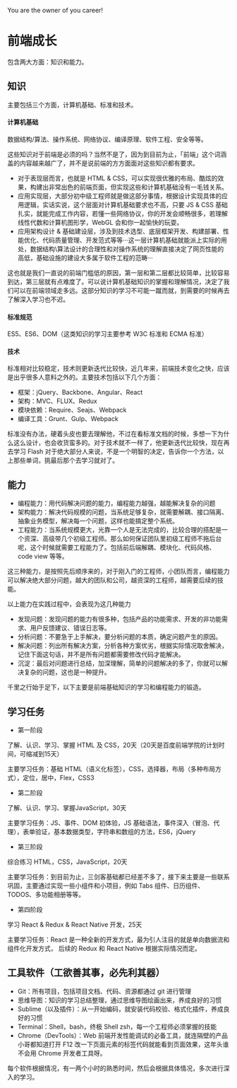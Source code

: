 
You are the owner of you career!

# 前端成长
包含两大方面：知识和能力。

## 知识
主要包括三个方面，计算机基础、标准和技术。

#### 计算机基础
数据结构/算法、操作系统、网络协议、编译原理、软件工程、安全等等。

这些知识对于前端是必须的吗？当然不是了，因为到目前为止，「前端」这个词涵盖的内容越来越广了，并不是说前端的方方面面对这些知识都有要求。

- 对于表现层而言，也就是 HTML & CSS，可以实现很优雅的布局、酷炫的效果，构建出非常出色的前端页面，但实现这些和计算机基础没有一毛钱关系。
- 应用实现层，大部分初中级工程师就是做这部分事情，根据设计实现具体的应用逻辑，实话实说，这个层面对计算机基础要求也不高，只要 JS & CSS 基础扎实，就能完成工作内容，若懂一些网络协议，你的开发会顺畅很多，若理解线性代数和计算机图形学，WebGL 会和你一起愉快的玩耍。
- 应用架构设计 & 基础建设层，涉及到技术选型、底层框架开发、构建部署、性能优化、代码质量管理、开发范式等等···这一层计算机基础就能派上实际的用处，数据结构\算法设计的合理性和对操作系统的理解直接决定了网页性能的高低，基础设施的建设大多属于软件工程的范畴···

这也就是我们一直说的前端门槛低的原因，第一层和第二层都比较简单，比较容易到达，第三层就有点难度了。可以说计算机基础知识的掌握和理解情况，决定了我们可以在前端领域走多远。这部分知识的学习不可能一蹴而就，到需要的时候再去了解深入学习也不迟。

#### 标准规范
ES5、ES6、DOM（这类知识的学习主要参考 W3C 标准和 ECMA 标准）

#### 技术
标准相对比较稳定，技术则更新迭代比较快，近几年来，前端技术变化之快，应该是出乎很多人意料之外的。主要技术包括以下几个方面：

- 框架：jQuery、Backbone、Angular、React
- 架构：MVC、FLUX、Redux
- 模块依赖：Require、Seajs、Webpack
- 编译工具：Grunt、Gulp、Webpack

标准没有办法，硬着头皮也要去理解他，不过在看标准文档的时候，多想一下为什么这么设计，也会收货蛮多的。对于技术就不一样了，他更新迭代比较快，现在再去学习 Flash 对于绝大部分人来说，不是一个明智的决定，告诉你一个方法，以上那些单词，挑最后那个去学习就对了。

## 能力

- 编程能力：用代码解决问题的能力，编程能力越强，越能解决复杂的问题
- 架构能力：解决代码规模的问题，当系统足够复杂，就需要解耦、接口隔离、抽象业务模型，解决每一个问题，这样也能搞定整个系统。
- 工程能力：当系统规模更大，光靠一个人是无法完成的，比较合理的搭配是一个资深、高级带几个初级工程师。那么如何保证团队里初级工程师不拖后台呢，这个时候就需要工程能力了。包括前后端解耦、模块化、代码风格、code view 等等。

这三种能力，是按照先后顺序来的，对于刚入门的工程师，小团队而言，编程能力可以解决绝大部分问题，越大的团队和公司，越资深的工程师，越需要后续的技能。

以上能力在实践过程中，会表现为这几种能力

- 发现问题：发现问题的能力有很多种，包括产品的功能需求、开发的非功能需求、用户反馈建议、错误日志等。
- 分析问题：不要急于上手解决，要分析问题的本质，确定问题产生的原因。
- 解决问题：列出所有解决方案，分析各种方案优劣，根据实际情况取舍解决，记住下面这句话，并不是所有问题都需要修改代码才能解决。
- 沉淀：最后对问题进行总结，加深理解，简单的问题解决的多了，你就可以解决复杂的问题，这也是一种提升。

千里之行始于足下，以下主要是前端基础知识的学习和编程能力的锻造。

## 学习任务

- 第一阶段

了解、认识、学习、掌握 HTML 及 CSS，20天（20天是百度前端学院的计划时间，可缩减到15天）

主要学习任务：基础 HTML（语义化标签），CSS，选择器，布局（多种布局方式），定位，居中，Flex，CSS3
- 第二阶段

了解、认识、学习、掌握JavaScript，30天

主要学习任务：JS、事件、DOM 初体验，JS 基础语法，事件深入（冒泡、代理），表单验证，基本数据类型，字符串和数组的方法，ES6，jQuery
- 第三阶段

综合练习 HTML，CSS，JavaScript，20天

主要学习任务：到目前为止，三剑客基础都已经差不多了，接下来主要是一些联系巩固，主要通过实现一些小组件和小项目，例如 Tabs 组件、日历组件、TODOS、多功能相册等等。
- 第四阶段

学习 React & Redux & React Native 开发，25天

主要学习任务：React 是一种全新的开发方式，最为引人注目的就是单向数据流和组件化开发方式， 后续的 Redux 和 React Native 根据实际情况而定。

## 工具软件（工欲善其事，必先利其器）

- Git：所有项目，包括项目文档、代码、资源都通过 git 进行管理
- 思维导图：知识的学习总结整理，通过思维导图绘画出来，养成良好的习惯
- Sublime（以及插件）：从一开始编码，就安装代码校验、格式化插件，养成良好的习惯
- Terminal：Shell，bash，终极 Shell zsh，每一个工程师必须掌握的技能
- Chrome（DevTools）：Web 前端开发性能调试的必备工具，就连隔壁的产品小哥都知道打开 F12 改一下页面元素的标签代码就能看到页面效果，这年头谁不会用 Chrome 开发者工具呀。

每个软件根据情况，有一两个小时的熟悉时间，然后会根据具体情况，多次进行深入的学习。

